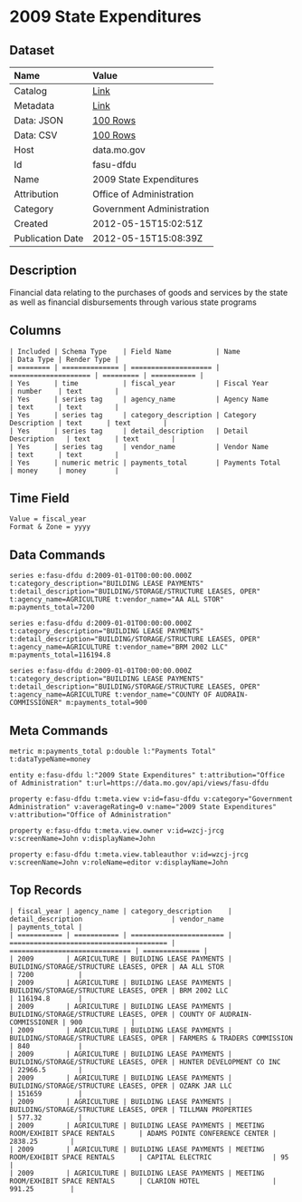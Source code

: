 # 2009 State Expenditures

## Dataset

| Name | Value |
| :--- | :---- |
| Catalog | [Link](https://catalog.data.gov/dataset/2009-state-expenditures-9c649) |
| Metadata | [Link](https://data.mo.gov/api/views/fasu-dfdu) |
| Data: JSON | [100 Rows](https://data.mo.gov/api/views/fasu-dfdu/rows.json?max_rows=100) |
| Data: CSV | [100 Rows](https://data.mo.gov/api/views/fasu-dfdu/rows.csv?max_rows=100) |
| Host | data.mo.gov |
| Id | fasu-dfdu |
| Name | 2009 State Expenditures |
| Attribution | Office of Administration |
| Category | Government Administration |
| Created | 2012-05-15T15:02:51Z |
| Publication Date | 2012-05-15T15:08:39Z |

## Description

Financial data relating to the purchases of goods and services by the state as well as financial disbursements through various state programs

## Columns

```ls
| Included | Schema Type    | Field Name           | Name                 | Data Type | Render Type |
| ======== | ============== | ==================== | ==================== | ========= | =========== |
| Yes      | time           | fiscal_year          | Fiscal Year          | number    | text        |
| Yes      | series tag     | agency_name          | Agency Name          | text      | text        |
| Yes      | series tag     | category_description | Category Description | text      | text        |
| Yes      | series tag     | detail_description   | Detail Description   | text      | text        |
| Yes      | series tag     | vendor_name          | Vendor Name          | text      | text        |
| Yes      | numeric metric | payments_total       | Payments Total       | money     | money       |
```

## Time Field

```ls
Value = fiscal_year
Format & Zone = yyyy
```

## Data Commands

```ls
series e:fasu-dfdu d:2009-01-01T00:00:00.000Z t:category_description="BUILDING LEASE PAYMENTS" t:detail_description="BUILDING/STORAGE/STRUCTURE LEASES, OPER" t:agency_name=AGRICULTURE t:vendor_name="AA ALL STOR" m:payments_total=7200

series e:fasu-dfdu d:2009-01-01T00:00:00.000Z t:category_description="BUILDING LEASE PAYMENTS" t:detail_description="BUILDING/STORAGE/STRUCTURE LEASES, OPER" t:agency_name=AGRICULTURE t:vendor_name="BRM 2002 LLC" m:payments_total=116194.8

series e:fasu-dfdu d:2009-01-01T00:00:00.000Z t:category_description="BUILDING LEASE PAYMENTS" t:detail_description="BUILDING/STORAGE/STRUCTURE LEASES, OPER" t:agency_name=AGRICULTURE t:vendor_name="COUNTY OF AUDRAIN-COMMISSIONER" m:payments_total=900
```

## Meta Commands

```ls
metric m:payments_total p:double l:"Payments Total" t:dataTypeName=money

entity e:fasu-dfdu l:"2009 State Expenditures" t:attribution="Office of Administration" t:url=https://data.mo.gov/api/views/fasu-dfdu

property e:fasu-dfdu t:meta.view v:id=fasu-dfdu v:category="Government Administration" v:averageRating=0 v:name="2009 State Expenditures" v:attribution="Office of Administration"

property e:fasu-dfdu t:meta.view.owner v:id=wzcj-jrcg v:screenName=John v:displayName=John

property e:fasu-dfdu t:meta.view.tableauthor v:id=wzcj-jrcg v:screenName=John v:roleName=editor v:displayName=John
```

## Top Records

```ls
| fiscal_year | agency_name | category_description    | detail_description                      | vendor_name                    | payments_total | 
| =========== | =========== | ======================= | ======================================= | ============================== | ============== | 
| 2009        | AGRICULTURE | BUILDING LEASE PAYMENTS | BUILDING/STORAGE/STRUCTURE LEASES, OPER | AA ALL STOR                    | 7200           | 
| 2009        | AGRICULTURE | BUILDING LEASE PAYMENTS | BUILDING/STORAGE/STRUCTURE LEASES, OPER | BRM 2002 LLC                   | 116194.8       | 
| 2009        | AGRICULTURE | BUILDING LEASE PAYMENTS | BUILDING/STORAGE/STRUCTURE LEASES, OPER | COUNTY OF AUDRAIN-COMMISSIONER | 900            | 
| 2009        | AGRICULTURE | BUILDING LEASE PAYMENTS | BUILDING/STORAGE/STRUCTURE LEASES, OPER | FARMERS & TRADERS COMMISSION   | 840            | 
| 2009        | AGRICULTURE | BUILDING LEASE PAYMENTS | BUILDING/STORAGE/STRUCTURE LEASES, OPER | HUNTER DEVELOPMENT CO INC      | 22966.5        | 
| 2009        | AGRICULTURE | BUILDING LEASE PAYMENTS | BUILDING/STORAGE/STRUCTURE LEASES, OPER | OZARK JAR LLC                  | 151659         | 
| 2009        | AGRICULTURE | BUILDING LEASE PAYMENTS | BUILDING/STORAGE/STRUCTURE LEASES, OPER | TILLMAN PROPERTIES             | 577.32         | 
| 2009        | AGRICULTURE | BUILDING LEASE PAYMENTS | MEETING ROOM/EXHIBIT SPACE RENTALS      | ADAMS POINTE CONFERENCE CENTER | 2838.25        | 
| 2009        | AGRICULTURE | BUILDING LEASE PAYMENTS | MEETING ROOM/EXHIBIT SPACE RENTALS      | CAPITAL ELECTRIC               | 95             | 
| 2009        | AGRICULTURE | BUILDING LEASE PAYMENTS | MEETING ROOM/EXHIBIT SPACE RENTALS      | CLARION HOTEL                  | 991.25         | 
```